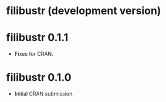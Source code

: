 # filibustr (development version)

# filibustr 0.1.1

* Fixes for CRAN.

# filibustr 0.1.0

* Initial CRAN submission.
